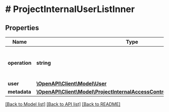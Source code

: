 # # ProjectInternalUserListInner

## Properties

Name | Type | Description | Notes
------------ | ------------- | ------------- | -------------
**operation** | **string** | Indicates the action(add, delete, update) |
**user** | [**\OpenAPI\Client\Model\User**](User.md) |  |
**metadata** | [**\OpenAPI\Client\Model\ProjectInternalAccessControlPolicyListInnerMetadata**](ProjectInternalAccessControlPolicyListInnerMetadata.md) |  |

[[Back to Model list]](../../README.md#models) [[Back to API list]](../../README.md#endpoints) [[Back to README]](../../README.md)
